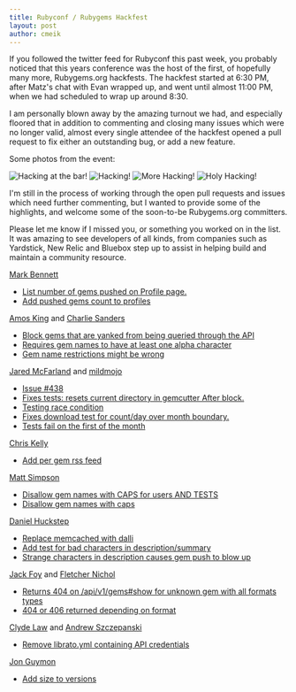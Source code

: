 ```yaml
---
title: Rubyconf / Rubygems Hackfest
layout: post
author: cmeik
---
```


If you followed the twitter feed for Rubyconf this past week, you
probably noticed that this years conference was the host of the first, of
hopefully many more, Rubygems.org hackfests.  The hackfest started at
6:30 PM, after Matz's chat with Evan wrapped up, and went until almost
11:00 PM, when we had scheduled to wrap up around 8:30.

I am personally blown away by the amazing turnout we had, and especially
floored that in addition to commenting and closing many issues which
were no longer valid, almost every single attendee of the hackfest
opened a pull request to fix either an outstanding bug, or add a new
feature.

Some photos from the event:

![Hacking at the bar!](https://pbs.twimg.com/media/A61IcDFCUAEImDl.jpg:small)
![Hacking!](https://pbs.twimg.com/media/A60S2muCYAEJrdq.jpg:small)
![More Hacking!](https://pbs.twimg.com/media/A61InubCEAAtGP5.jpg:small)
![Holy Hacking!](https://pbs.twimg.com/media/A60RvRxCYAEhg0Z.jpg:small)

I'm still in the process of working through the open pull requests and
issues which need further commenting, but I wanted to provide some of
the highlights, and welcome some of the soon-to-be Rubygems.org committers.

Please let me know if I missed you, or something you worked on in the list.
It was amazing to see developers of all kinds, from companies such
as Yardstick, New Relic and Bluebox step up to assist in helping build
and maintain a community resource.

[Mark Bennett](https://github.com/markbennett)

* [List number of gems pushed on Profile page.](https://github.com/rubygems/rubygems.org/issues/261)
* [Add pushed gems count to profiles](https://github.com/rubygems/rubygems.org/pull/478)

[Amos King](https://github.com/adkron) and
[Charlie Sanders](https://github.com/sandersch)

* [Block gems that are yanked from being queried through the API](https://github.com/rubygems/rubygems.org/issues/406)
* [Requires gem names to have at least one alpha character](https://github.com/rubygems/rubygems.org/pull/476)
* [Gem name restrictions might be wrong](https://github.com/rubygems/rubygems.org/issues/426)

[Jared McFarland](https://github.com/jaredonline) and
[mildmojo](https://github.com/mildmojo)

* [Issue #438](https://github.com/rubygems/rubygems.org/pull/474)
* [Fixes tests: resets current directory in gemcutter After block.](https://github.com/rubygems/rubygems.org/pull/485)
* [Testing race condition](https://github.com/rubygems/rubygems.org/issues/438)
* [Fixes download test for count/day over month boundary.](https://github.com/rubygems/rubygems.org/pull/477)
* [Tests fail on the first of the month](https://github.com/rubygems/rubygems.org/issues/465)

[Chris Kelly](https://github.com/amateurhuman)

* [Add per gem rss feed](https://github.com/rubygems/rubygems.org/pull/479)

[Matt Simpson](https://github.com/coffeencoke)

* [Disallow gem names with CAPS for users AND TESTS](https://github.com/rubygems/rubygems.org/pull/451)
* [Disallow gem names with caps](https://github.com/rubygems/rubygems.org/pull/481)

[Daniel Huckstep](https://github.com/darkhelmet)

* [Replace memcached with dalli](https://github.com/rubygems/rubygems.org/pull/473)
* [Add test for bad characters in description/summary](https://github.com/rubygems/rubygems.org/pull/483)
* [Strange characters in description causes gem push to blow up](https://github.com/rubygems/rubygems.org/issues/275)

[Jack Foy](https://github.com/jfoy) and
[Fletcher Nichol](https://github.com/fnichol)

* [Returns 404 on /api/v1/gems#show for unknown gem with all formats types](https://github.com/rubygems/rubygems.org/pull/482)
* [404 or 406 returned depending on format](https://github.com/rubygems/rubygems.org/issues/443)

[Clyde Law](https://github.com/Skipants) and
[Andrew Szczepanski](https://github.com/Umofomia)

* [Remove librato.yml containing API credentials](https://github.com/rubygems/rubygems.org/pull/480)

[Jon Guymon](https://github.com/gnarg)

* [Add size to versions](https://github.com/rubygems/rubygems.org/pull/484)
